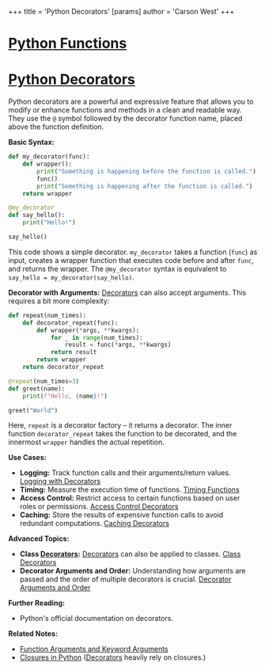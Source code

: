 +++
 title = 'Python Decorators'
[params]
	author = 'Carson West'
+++
# [Python Functions](./../python-functions/)
# [Python Decorators](./../python-decorators/) 
Python decorators are a powerful and expressive feature that allows you to modify or enhance functions and methods in a clean and readable way.  They use the `@` symbol followed by the decorator function name, placed above the function definition.

**Basic Syntax:**

```python
def my_decorator(func):
    def wrapper():
        print("Something is happening before the function is called.")
        func()
        print("Something is happening after the function is called.")
    return wrapper

@my_decorator
def say_hello():
    print("Hello!")

say_hello()
```

This code shows a simple decorator. `my_decorator` takes a function (`func`) as input, creates a wrapper function that executes code before and after `func`, and returns the wrapper. The `@my_decorator` syntax is equivalent to `say_hello = my_decorator(say_hello)`.


**Decorator with Arguments:**
 [Decorators](./../decorators/) can also accept arguments.  This requires a bit more complexity:

```python
def repeat(num_times):
    def decorator_repeat(func):
        def wrapper(*args, **kwargs):
            for _ in range(num_times):
                result = func(*args, **kwargs)
            return result
        return wrapper
    return decorator_repeat

@repeat(num_times=3)
def greet(name):
    print(f"Hello, {name}!")

greet("World")
```

Here, `repeat` is a decorator factory – it returns a decorator.  The inner function `decorator_repeat` takes the function to be decorated, and the innermost `wrapper` handles the actual repetition.


**Use Cases:**

* **Logging:**  Track function calls and their arguments/return values. [Logging with Decorators](./../logging-with-decorators/)
* **Timing:** Measure the execution time of functions. [Timing Functions](./../timing-functions/)
* **Access Control:** Restrict access to certain functions based on user roles or permissions. [Access Control Decorators](./../access-control-decorators/)
* **Caching:** Store the results of expensive function calls to avoid redundant computations. [Caching Decorators](./../caching-decorators/)


**Advanced Topics:**

* **Class [Decorators](./../decorators/):** [Decorators](./../decorators/) can also be applied to classes. [Class Decorators](./../class-decorators/)
* **Decorator Arguments and Order:** Understanding how arguments are passed and the order of multiple decorators is crucial. [Decorator Arguments and Order](./../decorator-arguments-and-order/)

**Further Reading:**

* Python's official documentation on decorators.


**Related Notes:**

* [Function Arguments and Keyword Arguments](./../function-arguments-and-keyword-arguments/)
* [Closures in Python](./../closures-in-python/)  ([Decorators](./../decorators/) heavily rely on closures.)
